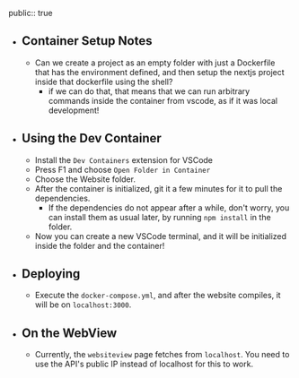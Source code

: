 public:: true

- ## Container Setup Notes
	- Can we create a project as an empty folder with just a Dockerfile that has the environment defined, and then setup the nextjs project inside that dockerfile using the shell?
		- if we can do that, that means that we can run arbitrary commands inside the container from vscode, as if it was local development!
- ## Using the Dev Container
	- Install the `Dev Containers` extension for VSCode
	- Press F1 and choose `Open Folder in Container`
	- Choose the Website folder.
	- After the container is initialized, git it a few minutes for it to pull the dependencies.
		- If the dependencies do not appear after a while, don't worry, you can install them as usual later, by running `npm install` in the folder.
	- Now you can create a new VSCode terminal, and it will be initialized inside the folder and the container!
- ## Deploying
	- Execute the `docker-compose.yml`, and after the website compiles, it will be on `localhost:3000`.
- ## On the WebView
	- Currently, the `websiteview` page fetches from `localhost`. You need to use the API's public IP instead of localhost for this to work.